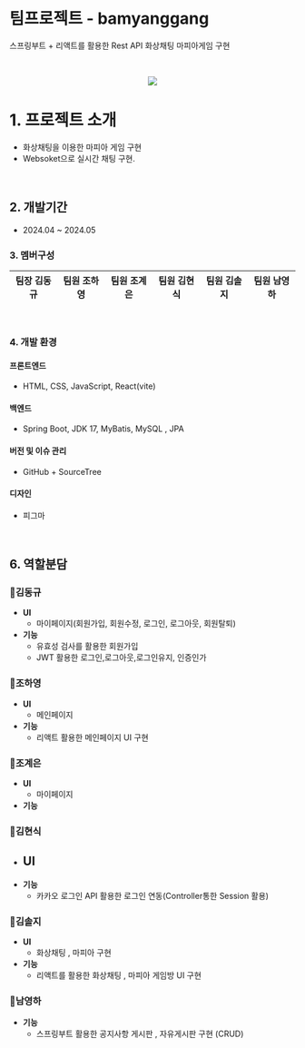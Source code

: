 # 팀프로젝트 - bamyanggang
스프링부트 + 리액트를 활용한 Rest API 화상채팅 마피아게임 구현

<br>
<p align="center">
  <img src="https://github.com/bamyanggang-project/bamyanggang-BE/assets/151708233/742e773e-2a98-44e6-9d78-0528f8ebf3f3">
</p>

# 1. 프로젝트 소개
- 화상채팅을 이용한 마피아 게임 구현
- Websoket으로 실시간 채팅 구현.
<br>

## 2. 개발기간 
* 2024.04 ~ 2024.05

### 3. 멤버구성

<div align="center">

| **팀장 김동규** | **팀원 조하영** | **팀원 조계은** | **팀원 김현식** | **팀원 김솔지** |  **팀원 남영하** | 
| :------: |  :------: | :------: | :------: | :------: | :------: |

</div>
<br>


### 4. 개발 환경

#### 프론트엔드
- HTML, CSS, JavaScript, React(vite)
#### 백엔드
- Spring Boot, JDK 17, MyBatis, MySQL , JPA
#### 버전 및 이슈 관리
- GitHub + SourceTree
#### 디자인
- 피그마
<br>


## 6. 역할분담 

###  🍊김동규

- **UI**
  -  마이페이지(회원가입, 회원수정, 로그인, 로그아웃, 회원탈퇴)
- **기능**
  - 유효성 검사를 활용한 회원가입
  - JWT 활용한 로그인,로그아웃,로그인유지, 인증인가

###  🍊조하영

- **UI**
  - 메인페이지
- **기능**
  - 리액트 활용한 메인페이지 UI 구현

###  🍊조계은

- **UI**
  - 마이페이지
- **기능**
  
###  🍊김현식

- **UI**
  - 
- **기능**
  - 카카오 로그인 API 활용한 로그인 연동(Controller통한 Session 활용)

###  🍊김솔지

- **UI**
  - 화상채팅 , 마피아 구현
- **기능**
  - 리액트를 활용한 화상채팅 , 마피아 게임방 UI 구현
    
###  🍊남영하

- **기능**
  - 스프링부트 활용한 공지사항 게시판 , 자유게시판 구현 (CRUD)

